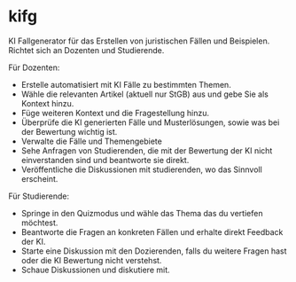# kifg

KI Fallgenerator für das Erstellen von juristischen Fällen und Beispielen. Richtet sich an Dozenten und Studierende.

Für Dozenten:
 - Erstelle automatisiert mit KI Fälle zu bestimmten Themen.
 - Wähle die relevanten Artikel (aktuell nur StGB) aus und gebe Sie als Kontext hinzu.
 - Füge weiteren Kontext und die Fragestellung hinzu.
 - Überprüfe die KI generierten Fälle und Musterlösungen, sowie was bei der Bewertung wichtig ist.
 - Verwalte die Fälle und Themengebiete
 - Sehe Anfragen von Studierenden, die mit der Bewertung der KI nicht einverstanden sind und beantworte sie direkt.
 - Veröffentliche die Diskussionen mit studierenden, wo das Sinnvoll erscheint.

 Für Studierende:
 - Springe in den Quizmodus und wähle das Thema das du vertiefen möchtest.
 - Beantworte die Fragen an konkreten Fällen und erhalte direkt Feedback der KI.
 - Starte eine Diskussion mit den Dozierenden, falls du weitere Fragen hast oder die KI Bewertung nicht verstehst.
 - Schaue Diskussionen und diskutiere mit.
